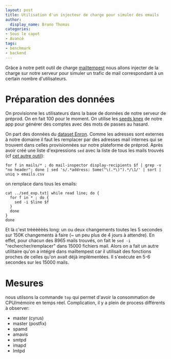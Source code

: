 ```yaml
---
layout: post
title: Utilisation d'un injecteur de charge pour simuler des emails
author:
  display_name: Bruno Thomas
categories:
- Sous le capot
- Avancé
tags:
- benchmark
- backend
---
```


Grâce à notre petit outil de charge [mailtempest](https://github.com/iroco-co/mailtempest) nous allons injecter de la charge sur notre serveur pour simuler un trafic de mail correspondant à un certain nombre d'utilisateurs.

# Préparation des données

On provisionne les utilisateurs dans la base de données de notre serveur de préprod. On en fait 100 pour le moment. On utilise les [seeds knex](https://github.com/iroco-co/jmap-admin/blob/main/src/db/seeds/bench/03_bench_provision.mjs) de notre app pour générer des comptes avec des mots de passes au hasard.

On part des données du [dataset Enron](https://www.cs.cmu.edu/~enron/). Comme les adresses sont externes à notre domaine il faut les remplacer par des adresses mail internes qui se trouvent dans celles provisionnées sur notre plateforme de préprod. Après avoir créé une liste d'expressions `sed` avec la liste de tous les mails trouvés (cf [cet autre outil](https://github.com/iroco-co/mail-inspector)):

```
for f in mails/* ; do mail-inspector display-recipients $f | grep -v "no header"; done | sed 's/.*address: Some("\(.*\)").*/\1/' | sort | uniq > emails.csv
```

on remplace dans tous les emails:
```
cat ../sed_exp.txt| while read line; do {
  for f in * ; do {
    sed -i $line $f
  }
  done
}
done
```

Et là c'est trèèèèèès long: un ou deux changements toutes les 5 secondes sur 150K changements à faire (~ un peu plus de 4 jours à attendre). En effet, pour chacun des 8965 mails trouvés, on fait le `sed -i` "rechercher/remplacer" dans 15000 fichiers mail. Alors on a fait un autre utilitaire qu'on a intégré dans mailtempest car il utilisait des fonctions proches de celles qu'on avait déjà implémentées. Il s'exécute en 5-6 secondes sur les 15000 mails.

# Mesures

nous utilsons la commande `top` qui permet d'avoir la consommation de CPU/mémoire en temps réel.
Complication, il y a plein de process différents à observer:

- master (cyrus)
- master (postfix)
- spamd
- amavis
- smtpd
- imapd
- lmtpd
